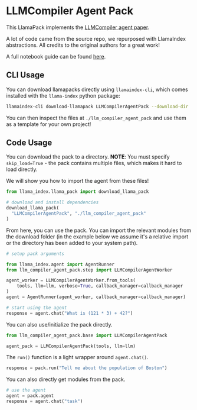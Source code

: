 # LLMCompiler Agent Pack

This LlamaPack implements the [LLMCompiler agent paper](https://github.com/SqueezeAILab/LLMCompiler).

A lot of code came from the source repo, we repurposed with LlamaIndex abstractions. All credits
to the original authors for a great work! 

A full notebook guide can be found [here](https://github.com/run-llama/llama-hub/blob/main/llama_hub/llama_packs/agents/llm_compiler/llm_compiler.ipynb).

## CLI Usage

You can download llamapacks directly using `llamaindex-cli`, which comes installed with the `llama-index` python package:

```bash
llamaindex-cli download-llamapack LLMCompilerAgentPack --download-dir ./llm_compiler_agent_pack
```

You can then inspect the files at `./llm_compiler_agent_pack` and use them as a template for your own project!

## Code Usage

You can download the pack to a directory. **NOTE**: You must specify `skip_load=True` - the pack contains multiple files,
which makes it hard to load directly.

We will show you how to import the agent from these files!

```python
from llama_index.llama_pack import download_llama_pack

# download and install dependencies
download_llama_pack(
  "LLMCompilerAgentPack", "./llm_compiler_agent_pack"
)
```

From here, you can use the pack. You can import the relevant modules from the download folder (in the example below we assume it's a relative import or the directory 
has been added to your system path).

```python
# setup pack arguments

from llama_index.agent import AgentRunner
from llm_compiler_agent_pack.step import LLMCompilerAgentWorker

agent_worker = LLMCompilerAgentWorker.from_tools(
    tools, llm=llm, verbose=True, callback_manager=callback_manager
)
agent = AgentRunner(agent_worker, callback_manager=callback_manager)

# start using the agent
response = agent.chat("What is (121 * 3) + 42?")

```

You can also use/initialize the pack directly.

```python
from llm_compiler_agent_pack.base import LLMCompilerAgentPack

agent_pack = LLMCompilerAgentPack(tools, llm=llm)
```

The `run()` function is a light wrapper around `agent.chat()`.

```python
response = pack.run("Tell me about the population of Boston")
```

You can also directly get modules from the pack.

```python
# use the agent
agent = pack.agent
response = agent.chat("task")

```